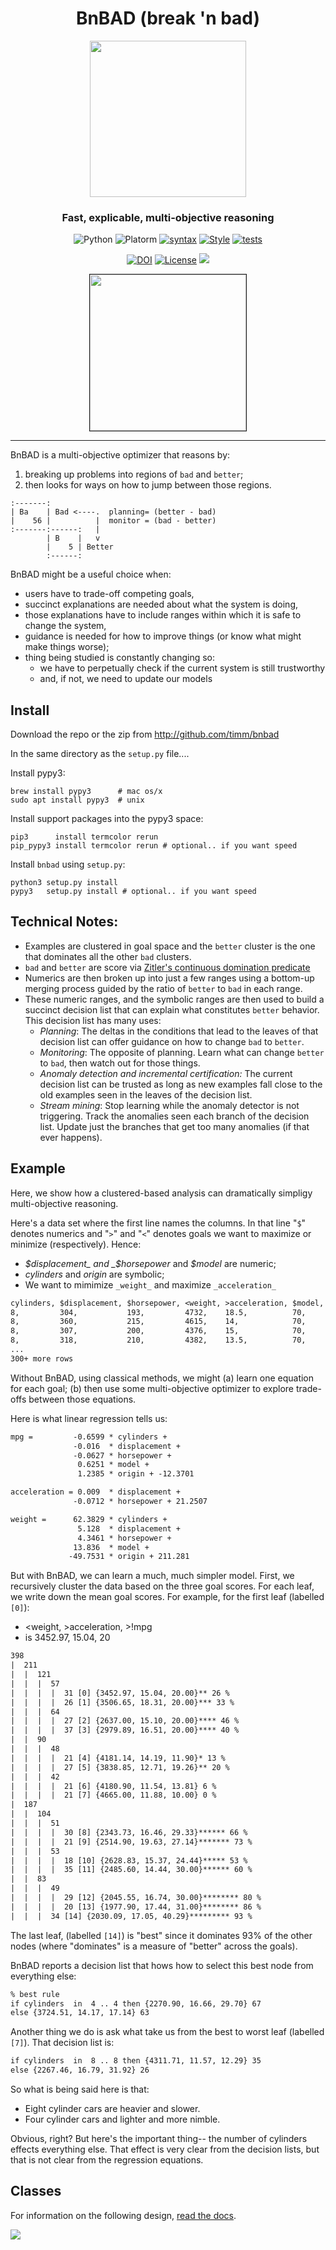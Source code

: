 <h1 align=center> BnBAD (break 'n bad)</h3> 
<p align=center>
<img  width=250 src="docs/letscook.png">
</p>
<h3 align=center> Fast, explicable, multi-objective reasoning</h3> 


<p align=center>
<img alt="Python" src="https://img.shields.io/badge/python-v3.8-blue">
<img alt="Platorm" src="https://img.shields.io/badge/platform-osx%20,%20linux-lightgrey">
<a href="https://flake8.pycqa.org/en/latest/user/error-codes.html"><img alt="syntax" src="https://img.shields.io/badge/syntax-pyflake8-orange"></a>
<a href="https://pep8.readthedocs.io/en/release-1.7.x/intro.html#error-codes"><img alt="Style" src="https://img.shields.io/badge/style-pep8-yellow"></a>
<a href="https://travis-ci.org/github/timm/bnbad"><img alt="tests" src="https://travis-ci.org/timm/bnbad.svg?branch=master"></a> 
</p>

<p align=center>
<a href="https://doi.org/10.5281/zenodo.3947026"><img alt="DOI" src="https://zenodo.org/badge/DOI/10.5281/zenodo.3947026.svg" alt="DOI"></a> 
<a href="https://github.com/timm/bnbad/blob/master/LICENSE.md"><img  alt="License" src="https://img.shields.io/badge/license-mit-red"></a> 
<img src="https://img.shields.io/badge/purpose-ai%20,%20se-blueviolet">
</p>
<p align=center>
<a href="http://menzies.us/bnbad"><img width=250 border=1 src=docs/readdocs.png></a></p>
<hr>



BnBAD is a multi-objective optimizer
that reasons by:

1. breaking up problems into regions of `bad` and
`better`;
2.  then looks for ways on how to jump between those regions.

```
:-------:  
| Ba    | Bad <----.  planning= (better - bad)
|    56 |          |  monitor = (bad - better)
:-------:------:   |  
        | B    |   v  
        |    5 | Better  
        :------:
```

BnBAD might be a useful choice when:

- users have to trade-off competing goals, 
- succinct explanations are needed about what the system is doing,
- those explanations have to include ranges within which it is safe
  to change the system, 
- guidance is needed for how to improve things
  (or know what might make things worse); 
- thing being studied is constantly changing so:
   - we have to perpetually check if the current system is still trustworthy
   - and, if not, we need to update our models

## Install

Download the repo or the zip from http://github.com/timm/bnbad

In the same directory as the `setup.py` file....

Install pypy3:

    brew install pypy3      # mac os/x
    sudo apt install pypy3  # unix

Install support packages into the pypy3 space:

    pip3      install termcolor rerun
    pip_pypy3 install termcolor rerun # optional.. if you want speed

Install `bnbad` using `setup.py`:

    python3 setup.py install
    pypy3   setup.py install # optional.. if you want speed

## Technical Notes: 

- Examples are clustered in goal
  space and the `better` cluster is the one that dominates all the
  other `bad` clusters.
- `bad` and `better` are score via [Zitler's continuous domination predicate](docs/index.html#bnbad.Tab.better)
- Numerics are then broken up into just a few ranges
  using a bottom-up merging process
  guided by the ratio of `better` to `bad`  in each range. 
- These numeric ranges,
  and the symbolic ranges are then used to build a succinct decision list
  that can explain what constitutes `better` behavior. 
  This decision list has many uses:
    - _Planning_: The deltas in the conditions that lead to the leaves of that decision list can
      offer guidance on how to change
      `bad` to `better`. 
    - _Monitoring_: The opposite of planning. Learn what can change `better`
      to `bad`, then watch out for those things.
    - _Anomaly detection and incremental certification:_ 
     The current decision list can be trusted as long as new examples 
     fall close to the old examples seen in the leaves of the decision list.
    - _Stream mining_: Stop learning while the anomaly detector is not
      triggering. Track the anomalies seen each branch of the decision list.
      Update just the branches that get too many anomalies (if that ever happens).

## Example

Here, we show how a clustered-based analysis
can dramatically simpligy multi-objective reasoning.

Here's a data set where the first line names the columns. In that line "`$`"
denotes numerics and "`>`" and "`<`" denotes goals we want to maximize or
minimize (respectively).  Hence:

-  _$displacement_ and _$horsepower_ and _$model_ are numeric;
- _cylinders_ and _origin_ are symbolic;
- We want to mimimize `_weight_` and maximize `_acceleration_`

```txt
cylinders, $displacement, $horsepower, <weight, >acceleration, $model,  origin, >mpg
8,         304,           193,         4732,    18.5,          70,      1,      10
8,         360,           215,         4615,    14,            70,      1,      10
8,         307,           200,         4376,    15,            70,      1,      10
8,         318,           210,         4382,    13.5,          70,      1,      10
...
300+ more rows
```

Without BnBAD, using classical methods, we might 
(a) learn one equation for each goal; (b) then use some multi-objective
optimizer to explore trade-offs between those equations.

Here is what linear regression tells us:

```txt
mpg =         -0.6599 * cylinders +
              -0.016  * displacement +
              -0.0627 * horsepower +
               0.6251 * model +
               1.2385 * origin + -12.3701

acceleration = 0.009  * displacement +
              -0.0712 * horsepower + 21.2507

weight =      62.3829 * cylinders +
               5.128  * displacement +
               4.3461 * horsepower +
              13.836  * model +
             -49.7531 * origin + 211.281 
```
But with BnBAD, we can learn a much, much simpler model. First, we recursively
cluster the data based on the three goal scores.  For each leaf,
we write down the mean goal scores. For example, for the first leaf 
(labelled `[0]`):

- <weight, >acceleration, >!mpg
- is 3452.97, 15.04, 20

```txt
398
|  211
|  |  121
|  |  |  57
|  |  |  |  31 [0] {3452.97, 15.04, 20.00}** 26 %
|  |  |  |  26 [1] {3506.65, 18.31, 20.00}*** 33 %
|  |  |  64
|  |  |  |  27 [2] {2637.00, 15.10, 20.00}**** 46 %
|  |  |  |  37 [3] {2979.89, 16.51, 20.00}**** 40 %
|  |  90
|  |  |  48
|  |  |  |  21 [4] {4181.14, 14.19, 11.90}* 13 %
|  |  |  |  27 [5] {3838.85, 12.71, 19.26}** 20 %
|  |  |  42
|  |  |  |  21 [6] {4180.90, 11.54, 13.81} 6 %
|  |  |  |  21 [7] {4665.00, 11.88, 10.00} 0 %
|  187
|  |  104
|  |  |  51
|  |  |  |  30 [8] {2343.73, 16.46, 29.33}****** 66 %
|  |  |  |  21 [9] {2514.90, 19.63, 27.14}******* 73 %
|  |  |  53
|  |  |  |  18 [10] {2628.83, 15.37, 24.44}***** 53 %
|  |  |  |  35 [11] {2485.60, 14.44, 30.00}****** 60 %
|  |  83
|  |  |  49
|  |  |  |  29 [12] {2045.55, 16.74, 30.00}******** 80 %
|  |  |  |  20 [13] {1977.90, 17.44, 31.00}******** 86 %
|  |  |  34 [14] {2030.09, 17.05, 40.29}********* 93 %
```

The last leaf, (labelled `[14]`) is "best" since it
dominates 93% of the other nodes
(where "dominates" is a measure of "better" across the goals).

BnBAD reports a decision list that hows how to select this best
node from everything else:

```txt
% best rule
if cylinders  in  4 .. 4 then {2270.90, 16.66, 29.70} 67
else {3724.51, 14.17, 17.14} 63
```

Another thing we do is ask what take us from the best to worst leaf  (labelled `[7]`).
That decision list is:

```txt
if cylinders  in  8 .. 8 then {4311.71, 11.57, 12.29} 35
else {2267.46, 16.79, 31.92} 26
```

So what is being said here is that:

- Eight cylinder cars are heavier and slower. 
- Four cylinder cars and lighter and more nimble. 

Obvious, right? But here's the important thing-- the number of cylinders effects everything else. That effect is very clear from the decision lists,
but that is not clear from the regression equations.

## Classes

For information on the following design, [read the docs](http://menzies.us/bnbad).

<img src="docs/design.png">
